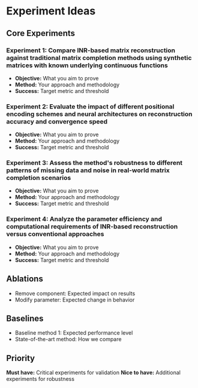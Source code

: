 

# Experiment Ideas

## Core Experiments

### Experiment 1: Compare INR-based matrix reconstruction against traditional matrix completion methods using synthetic matrices with known underlying continuous functions

* **Objective:** What you aim to prove
* **Method:** Your approach and methodology
* **Success:** Target metric and threshold

### Experiment 2: Evaluate the impact of different positional encoding schemes and neural architectures on reconstruction accuracy and convergence speed

* **Objective:** What you aim to prove
* **Method:** Your approach and methodology
* **Success:** Target metric and threshold

### Experiment 3: Assess the method's robustness to different patterns of missing data and noise in real-world matrix completion scenarios

* **Objective:** What you aim to prove
* **Method:** Your approach and methodology
* **Success:** Target metric and threshold

### Experiment 4: Analyze the parameter efficiency and computational requirements of INR-based reconstruction versus conventional approaches

* **Objective:** What you aim to prove
* **Method:** Your approach and methodology
* **Success:** Target metric and threshold

## Ablations

* Remove component: Expected impact on results
* Modify parameter: Expected change in behavior

## Baselines

* Baseline method 1: Expected performance level
* State-of-the-art method: How we compare

## Priority

**Must have:** Critical experiments for validation
**Nice to have:** Additional experiments for robustness

